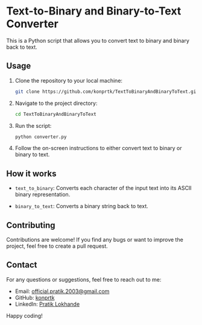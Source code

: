 # Text-to-Binary and Binary-to-Text Converter

This is a Python script that allows you to convert text to binary and binary back to text.

## Usage

1. Clone the repository to your local machine:

    ```bash
    git clone https://github.com/konprtk/TextToBinaryAndBinaryToText.git
    ```

2. Navigate to the project directory:

    ```bash
    cd TextToBinaryAndBinaryToText
    ```

3. Run the script:

    ```bash
    python converter.py
    ```

4. Follow the on-screen instructions to either convert text to binary or binary to text.

## How it works

- `text_to_binary`: Converts each character of the input text into its ASCII binary representation.

- `binary_to_text`: Converts a binary string back to text.

## Contributing

Contributions are welcome! If you find any bugs or want to improve the project, feel free to create a pull request.


## Contact

For any questions or suggestions, feel free to reach out to me:
- Email: official.pratik.2003@gmail.com
- GitHub: [konprtk](https://github.com/konprtk)
- LinkedIn: [Pratik Lokhande](https://linkedin.com/in/pratiklokhande14)

Happy coding!
